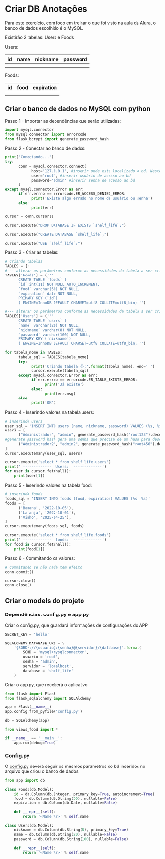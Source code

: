 # Criar DB Anotações

Para este exercício, com foco em treinar o que foi visto na aula da Alura, o banco de dados escolhido é o MySQL. 

Existirão 2 tabelas: Users e Foods

Users:

| id | name | nickname | password |
| --- | --- | --- | --- |
|  |  |  |  |
|  |  |  |  |

Foods:

| id | food | expiration |
| --- | --- | --- |
|  |  |  |
|  |  |  |

## Criar o banco de dados no MySQL com python

Passo 1 - Importar as dependências que serão utilizadas:

```python
import mysql.connector
from mysql.connector import errorcode
from flask_bcrypt import generate_password_hash
```

Passo 2 - Conectar ao banco de dados:

```python
print("Conectando...")
try:
      conn = mysql.connector.connect(
            host='127.0.0.1', #inserir onde está localizado o bd. Neste caso, na rede local
            user='root', #inserir usuário de acesso ao bd
            password='admin' #inserir senha de acesso ao bd
      )
except mysql.connector.Error as err:
      if err.errno == errorcode.ER_ACCESS_DENIED_ERROR:
            print('Existe algo errado no nome de usuário ou senha')
      else:
            print(err)

cursor = conn.cursor()

cursor.execute("DROP DATABASE IF EXISTS `shelf_life`;")

cursor.execute("CREATE DATABASE `shelf_life`;")

cursor.execute("USE `shelf_life`;")
```

Passo 3 - Criar as tabelas:

```python
# criando tabelas
TABLES = {}
#--- alterar os parâmetros conforme as necessidades da tabela a ser criada
TABLES['Foods'] = ('''
      CREATE TABLE `foods` (
      `id` int(11) NOT NULL AUTO_INCREMENT,
      `food` varchar(50) NOT NULL,
      `expiration` date NOT NULL,
      PRIMARY KEY (`id`)
      ) ENGINE=InnoDB DEFAULT CHARSET=utf8 COLLATE=utf8_bin;''')

#--- alterar os parâmetros conforme as necessidades da tabela a ser criada
TABLES['Users'] = ('''
      CREATE TABLE `users` (
      `name` varchar(20) NOT NULL,
      `nickname` varchar(8) NOT NULL,
      `password` varchar(100) NOT NULL,
      PRIMARY KEY (`nickname`)
      ) ENGINE=InnoDB DEFAULT CHARSET=utf8 COLLATE=utf8_bin;''')

for tabela_nome in TABLES:
      tabela_sql = TABLES[tabela_nome]
      try:
            print('Criando tabela {}:'.format(tabela_nome), end=' ')
            cursor.execute(tabela_sql)
      except mysql.connector.Error as err:
            if err.errno == errorcode.ER_TABLE_EXISTS_ERROR:
                  print('Já existe')
            else:
                  print(err.msg)
      else:
            print('OK')
```

Passo 4 - Inserindo valores na tabela users:

```python
# inserindo users
user_sql = 'INSERT INTO users (name, nickname, password) VALUES (%s, %s, %s)'
users = [
      ("Administrador", "admin", generate_password_hash("root123").decode('utf-8')), 
#generate password hash gera uma senha que precisa de um hash para descriptografar
      ("Administrador2", "admin2", generate_password_hash("root456").decode('utf-8'))
]
cursor.executemany(user_sql, users)

cursor.execute('select * from shelf_life.users')
print(' -------------  Users:  -------------')
for user in cursor.fetchall():
    print(user[1])
```

Passo 5 - Inserindo valores na tabela food:

```python
# inserindo foods
foods_sql = 'INSERT INTO foods (food, expiration) VALUES (%s, %s)'
foods = [
      ('Banana', '2022-10-05'),
      ('Laranja', '2022-10-01'),
      ('Vinho', '2025-04-25'),
]
cursor.executemany(foods_sql, foods)

cursor.execute('select * from shelf_life.foods')
print(' -------------  foods:  -------------')
for food in cursor.fetchall():
    print(food[1])
```

Passo 6 - Commitando os valores:

```python
# commitando se não nada tem efeito
conn.commit()

cursor.close()
conn.close()
```

## Criar o models do projeto

### Dependências: config.py e app.py

Criar o config.py, que guardará informações de configurações do APP

```python
SECRET_KEY = 'hello'

SQLALCHEMY_DATABASE_URI = \
    '{SGBD}://{usuario}:{senha}@{servidor}/{database}'.format(
        SGBD = 'mysql+mysqlconnector',
        usuario = 'root',
        senha = 'admin',
        servidor = 'localhost',
        database = 'shelf_life'
    )
```

Criar o app.py, que receberá o aplicativo

```python
from flask import Flask
from flask_sqlalchemy import SQLAlchemy

app = Flask(__name__)
app.config.from_pyfile('config.py')

db = SQLAlchemy(app)

from views_food import *

if __name__ == '__main__':
    app.run(debug=True)
```

### Config.py

O [config.py](http://config.py) deverá seguir os mesmos parâmetros do bd inseridos no arquivo que criou o banco de dados

```python
from app import db

class Foods(db.Model):
    id = db.Column(db.Integer, primary_key=True, autoincrement=True)
    food = db.Column(db.String(50), nullable=False)
    expiration = db.Column(db.Date, nullable=False)

    def __repr__(self):
        return '<Name %r>' % self.name

class Users(db.Model):
    nickname = db.Column(db.String(8), primary_key=True)
    name = db.Column(db.String(20), nullable=False)
    password = db.Column(db.String(100), nullable=False)

    def __repr__(self):
        return '<Name %r>' % self.name
```